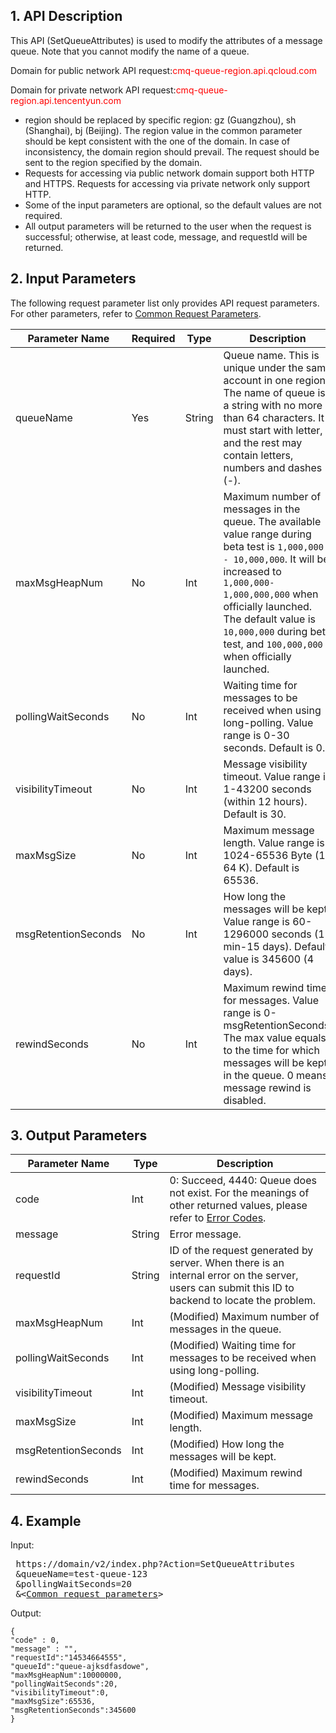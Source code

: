 ## 1. API Description

This API (SetQueueAttributes) is used to modify the attributes of a message queue. Note that you cannot modify the name of a queue.

Domain for public network API request:<font style="color:red">cmq-queue-region.api.qcloud.com</font>

Domain for private network API request:<font style="color:red">cmq-queue-region.api.tencentyun.com</font>

- region should be replaced by specific region: gz (Guangzhou), sh (Shanghai), bj (Beijing). The region value in the common parameter should be kept consistent with the one of the domain. In case of inconsistency, the domain region should prevail. The request should be sent to the region specified by the domain.
- Requests for accessing via public network domain support both HTTP and HTTPS. Requests for accessing via private network only support HTTP.
- Some of the input parameters are optional, so the default values are not required.
- All output parameters will be returned to the user when the request is successful; otherwise, at least code, message, and requestId will be returned.

## 2. Input Parameters

The following request parameter list only provides API request parameters. For other parameters, refer to [Common Request Parameters](https://intl.cloud.tencent.com/document/api/213/6976).

| Parameter Name | Required | Type | Description |
|---------|---------|---------|---------|
| queueName | Yes | String | Queue name. This is unique under the same account in one region. The name of queue is a string with no more than 64 characters. It must start with letter, and the rest may contain letters, numbers and dashes (-). |
| maxMsgHeapNum | No | Int | Maximum number of messages in the queue. The available value range during beta test is `1,000,000 - 10,000,000`. It will be increased to `1,000,000-1,000,000,000` when officially launched. The default value is `10,000,000` during beta test, and `100,000,000` when officially launched. |
| pollingWaitSeconds | No | Int | Waiting time for messages to be received when using long-polling. Value range is 0-30 seconds. Default is 0. |
| visibilityTimeout | No | Int | Message visibility timeout. Value range is 1-43200 seconds (within 12 hours). Default is 30. |
| maxMsgSize | No | Int | Maximum message length. Value range is 1024-65536 Byte (1-64 K). Default is 65536. |
| msgRetentionSeconds | No | Int | How long the messages will be kept. Value range is 60-1296000 seconds (1 min-15 days). Default value is 345600 (4 days). |
| rewindSeconds | No | Int | Maximum rewind time for messages. Value range is 0-msgRetentionSeconds. The max value equals to the time for which messages will be kept in the queue. 0 means message rewind is disabled. |
## 3. Output Parameters

| Parameter Name | Type | Description |
|---------|---------|---------|
| code | Int | 0: Succeed, 4440: Queue does not exist. For the meanings of other returned values, please refer to [Error Codes](/doc/api/431/5903). |
| message | String | Error message. |
| requestId | String | ID of the request generated by server. When there is an internal error on the server, users can submit this ID to backend to locate the problem. |
| maxMsgHeapNum | Int | (Modified) Maximum number of messages in the queue. |
| pollingWaitSeconds | Int | (Modified) Waiting time for messages to be received when using long-polling. |
| visibilityTimeout | Int | (Modified) Message visibility timeout. |
| maxMsgSize | Int | (Modified) Maximum message length. |
| msgRetentionSeconds | Int | (Modified) How long the messages will be kept. |
| rewindSeconds | Int | (Modified) Maximum rewind time for messages. |
## 4. Example

Input:

<pre>
 https://domain/v2/index.php?Action=SetQueueAttributes
 &queueName=test-queue-123
 &pollingWaitSeconds=20
 &<<a href="https://intl.cloud.tencent.com/doc/api/229/6976">Common request parameters</a>>
</pre>

Output:

```
{
"code" : 0,
"message" : "",
"requestId":"14534664555",
"queueId":"queue-ajksdfasdowe",
"maxMsgHeapNum":10000000,
"pollingWaitSeconds":20,
"visibilityTimeout":0,
"maxMsgSize":65536,
"msgRetentionSeconds":345600
}
```







